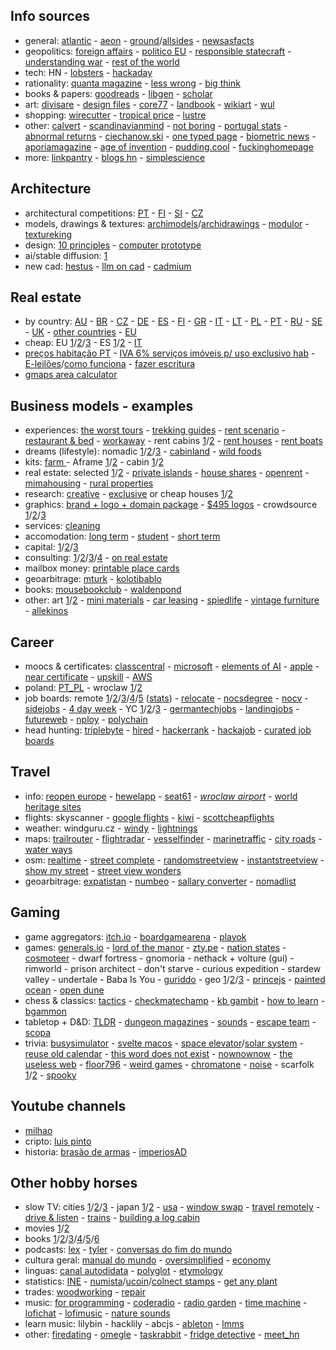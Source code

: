 ## Info sources

- general: [atlantic](https://www.theatlantic.com) - [aeon](https://aeon.co) - [ground](https://ground.news)/[allsides](https://www.allsides.com) - [newsasfacts](https://newsasfacts.com)
- geopolitics: [foreign affairs](https://www.foreignaffairs.com) - [politico EU](https://www.politico.eu) - [responsible statecraft](https://responsiblestatecraft.org) - [understanding war](https://www.understandingwar.org) - [rest of the world](https://restofworld.org)
- tech: HN - [lobsters](https://lobste.rs) - [hackaday](https://hackaday.com)
- rationality: [quanta magazine](https://www.quantamagazine.org) - [less wrong](https://www.lesswrong.com) - [big think](https://bigthink.com)
- books & papers: [goodreads](https://www.goodreads.com) - [libgen](https://libgen.is) - [scholar](https://scholar.archive.org)
- art: [divisare](https://divisare.com) - [design files](https://thedesignfiles.net) - [core77](https://www.core77.com) - [landbook](https://land-book.com) - [wikiart](https://www.wikiart.org) - [wul](https://www.wulmagazine.com)
- shopping: [wirecutter](https://www.nytimes.com/wirecutter) - [tropical price](https://tropicalprice.com) - [lustre](https://lustre.ai)
- other: [calvert](https://calvertjournal.com) - [scandinavianmind](https://scandinavianmind.com) - [not boring](https://www.notboring.co) - [portugal stats](https://maisliberdade.pt/maisfactos) - [abnormal returns](https://abnormalreturns.com) - [ciechanow.ski](https://ciechanow.ski/archives) - [one typed page](https://onetypedpage.com) - [biometric news](https://www.biometricupdate.com) - [aporiamagazine](https://www.aporiamagazine.com) - [age of invention](https://www.ageofinvention.xyz) - [pudding.cool](https://pudding.cool) - [fuckinghomepage](https://fuckinghomepage.com)
- more: [linkpantry](https://linkpantry.com) - [blogs hn](https://blogs.hn/) - [simplescience](https://simplescience.ai/)

## Architecture

- architectural competitions: [PT](http://encomenda.oasrs.org/concursos) - [FI](https://www.safa.fi/en/architectural-competitions-in-finland) - [SI](https://www.zaps.si/index.php?m_id=natecaji_aktualni) - [CZ](https://cceamoba.cz/en)
- models, drawings & textures: [archimodels](https://archimodels.tumblr.com)/[archidrawings](https://archidrawings.tumblr.com) - [modulor](https://www.modulor.de/en) - [textureking](https://www.textureking.com)
- design: [10 principles](https://www.vitsoe.com/gb/about/good-design) - [computer prototype](https://habr.com/en/post/437912)
- ai/stable diffusion: [1](https://www.thisshirtexists.com)
- new cad: [hestus](https://www.hestus.co/) - [llm on cad](https://alexschreyer.net/sketchup/ai-vision-is-now-possible-with-openai-explorer-2-3/) - [cadmium](https://mattferraro.dev/posts/cadmium)

## Real estate

- by country: [AU](https://www.realestate.com.au/buy) - [BR](https://www.zapimoveis.com.br) - [CZ](https://www.sreality.cz) - [DE](https://www.immobilienscout24.de) - [ES](https://www.idealista.com) - [FI](https://www.etuovi.com) - [GR](https://en.spitogatos.gr) - [IT](https://www.idealista.it) - [LT](https://www.remax.lt/paieska) - [PL](https://www.otodom.pl) - [PT](https://www.idealista.pt) - [RU](https://www.cian.ru) - [SE](https://www.hemnet.se) - [UK](https://www.rightmove.co.uk) - [other countries](https://www.similarweb.com/pt/top-websites/category/business-and-consumer-services/real-estate) - [EU](https://homestra.com)
- cheap: EU [1](https://www.instagram.com/cheappropertyeu)/[2](https://www.propertyunder20k.com)/[3](https://realting.com/property-for-sale/world?page=1&movemap-input=1&slug=property-for-sale&Estate%5Bgeo_id%5D=-1&Estate%5BminPrice%5D=5000&Estate%5BmaxPrice%5D=25000&Estate%5Bcurrency%5D=EUR&Estate%5Bx1%5D=-35.15625000000001&Estate%5By1%5D=-22.43134015636061&Estate%5Bx2%5D=61.34765625000001&Estate%5By2%5D=61.18562468142283&Estate%5Bzoom%5D=3&sort=price_usd) - ES [1](https://www.spainhouses.net/en/sale-houses-spain/cheap/lower-price.html)/[2](https://www.eyeonspain.com/spanish-property/for-sale/find-country/spain/apartments-and-flats,houses-and-villas,plots-land-and-ruins,mobile-and-log-homes?max-price=50000&orderby=price-ascending) - [IT](https://casea1euro.it) 
- [preços habitação PT](https://www.idealista.pt/media/relatorios-preco-habitacao) - [IVA 6% serviços imóveis p/ uso exclusivo hab](https://www.idealista.pt/news/financas/fiscalidade/2019/10/03/41051-iva-de-6-em-obras-apenas-para-imoveis-destinados-a-habitacao-esclarece-fisco) - [E-leilões](https://e-leiloes.pt)/[como funciona](https://www.economias.pt/e-leiloes) - [fazer escritura](https://casavo.com/pt/blog/como-fazer-escritura-imovel)
- [gmaps area calculator](https://www.daftlogic.com/projects-google-maps-area-calculator-tool.htm#)

## Business models - examples

- experiences: [the worst tours](https://theworsttours.weebly.com) - [trekking guides](https://andrewskurka.com) - [rent scenario](https://www.unchartedbooks.com/adventurers-club.php) - [restaurant & bed](https://www.brushlandeatinghouse.com) - [workaway](https://www.workaway.info) - rent cabins [1](https://www.cabinscape.com)/[2](https://getaway.house) - [rent houses](https://www.silentliving.pt) - [rent boats](https://www.skipperi.com/rent-a-boat)
- dreams (lifestyle): nomadic [1](https://www.nomadicmatt.com)/[2](https://sofianaaustralia.com)/[3](https://craigmod.com) - [cabinland](https://www.youtube.com/c/Cabinland/videos) - [wild foods](https://alexandermcnaughton.com)
- kits: [farm ](https://farmfromabox.com) - Aframe [1](https://avrame.com)/[2](https://dubldom.com/eu) - cabin [1](https://buildcover.com)/[2](https://www.kodasema.com/pt)
- real estate: selected [1](https://www.fantasticfrank.de)/[2](https://www.themodernhouse.com) - [private islands](http://www.vladi-private-islands.de) - [house shares](https://www.altacasa.com) - [openrent](https://www.openrent.co.uk) - [mimahousing](https://www.mimahousing.com) - [rural properties](https://www.rural-properties.com)
- research: [creative](https://www.densediscovery.com) - [exclusive](https://www.wowhaus.co.uk) or cheap houses [1](https://www.instagram.com/cheapoldhouses)/[2](https://www.instagram.com/cheapirishhouses)
- graphics: [brand + logo + domain package](https://www.brandbucket.com) - [$495 logos](https://logo.pizza) - crowdsource [1](https://www.crowdspring.com)/[2](https://draftss.com)/[3](https://www.manypixels.co)
- services: [cleaning](https://www.maidsinblack.com)
- accomodation: [long term](https://www.uniplaces.com) - [student](https://www.studentville.pt/en) - [short term](https://freespirit-house.com)
- capital: [1](https://shl.vc)/[2](https://www.generalcatalyst.com)/[3](https://www.tinycapital.com)
- consulting: [1](https://hashref.com)/[2](https://roybarber.com)/[3](https://consulting.joreteg.com)/[4](https://desktopneo.com) - [on real estate](https://www.zeonamcintyre.com)
- mailbox money: [printable place cards](https://www.placecard.me)
- geoarbitrage: [mturk](https://www.mturk.com/worker) - [kolotibablo](https://kolotibablo.com/main/home)
- books: [mousebookclub](https://mousebookclub.com) - [waldenpond](https://waldenpond.press)
- other: art [1](https://en.redcollectors.com)/[2](https://www.zagirovart.com) - [mini materials](https://www.minimaterials.com) - [car leasing](https://www.lingscars.com) - [spiedlife](https://www.spiedlife.com) - [vintage furniture](https://www.vinterior.co) - [allekinos](https://allekinos.de/)

## Career

- moocs & certificates: [classcentral](https://classcentral.com) - [microsoft](https://docs.microsoft.com/en-us/learn) - [elements of AI](https://elementsofai.com) - [apple](https://training.apple.com) - [near certificate](https://www.near.university/courses/near-certified-developer) -  [upskill](https://upskill.pt/faqs) - [AWS](https://aws.amazon.com/pt/certification)
- poland: [PT_PL](http://ppcc.pl) - wroclaw [1](https://www.monterail.com/careers)/[2](https://10clouds.com/careers)
- job boards: remote [1](https://www.beefrii.com)/[2](https://freshremote.work)/[3](https://weworkremotely.com)/[4](https://remotefriendly.com)/[5](https://remoteok.com) ([stats](https://remoteok.com/remote-work-statistics)) - [relocate](https://relocate.me) - [nocsdegree](https://www.nocsdegree.com/jobs) - [nocv](https://no-cv.com) - [sidejobs](https://sidequestjobs.com) - [4 day week](https://4dayweek.io/remote-jobs) - YC [1](https://www.ycombinator.com/jobs)/[2](https://www.workatastartup.com/jobs)/[3](https://whoishiring.io) - [germantechjobs](https://germantechjobs.de) - [landingjobs](https://landing.jobs) - [futureweb](https://futureweb.vc) - [nploy](https://nploy.net) - [polychain](https://jobs.polychain.capital/companies)
- head hunting: [triplebyte](https://triplebyte.com) - [hired](https://hired.com/talent) - [hackerrank](https://www.hackerrank.com) - [hackajob](https://hackajob.co) - [curated job boards](https://jobboardsearch.com)

## Travel

- info: [reopen europe](https://reopen.europa.eu/pt) - [hewelapp](https://hewellapp.com) - [seat61](https://www.seat61.com) - *[wroclaw airport](https://airport.wroclaw.pl)* - [world heritage sites](https://world-heritage.mapspot.co/#/search/ZmM4rtgJE8/all/all/all/2/31.653381399664/-40.043210482063/eyJsYXRNYXgiOjc0LjY4MzI1MDMwMDUxODYxLCJsYXRNaW4iOi00My41ODAzOTA4NTU2MDc4NDUsImxuZ01heCI6NjYuMDkzNzUwMDAwMDAwMDEsImxuZ01pbiI6LTE0NS44OTg0Mzc1MDAwMDAwM30=/all/created_at/desc/30/0)
- flights: skyscanner - [google flights](https://www.google.com/flights) - [kiwi](https://www.kiwi.com) - [scottcheapflights](https://scottscheapflights.com)
- weather: windguru.cz - [windy](https://www.windy.com) - [lightnings](https://www.blitzortung.org/en/live_lightning_maps.php)
- maps: [trailrouter](https://trailrouter.com) - [flightradar](https://www.flightradar24.com) - [vesselfinder](https://www.vesselfinder.com) - [marinetraffic](https://www.marinetraffic.com) - [city roads](https://anvaka.github.io/city-roads) - [water ways](https://waterwaymap.org)
- osm: [realtime](https://osm-in-realtime.jwestman.net) - [street complete](https://play.google.com/store/apps/details?id=de.westnordost.streetcomplete) - [randomstreetview](https://randomstreetview.com) - [instantstreetview](https://www.instantstreetview.com) - [show my street](https://showmystreet.com) - [street view wonders](https://neal.fun/wonders-of-street-view)
- geoarbitrage: [expatistan](https://www.expatistan.com/cost-of-living) - [numbeo](https://www.numbeo.com/cost-of-living) - [sallary converter](https://neilkakkar.com/salary-calculator-by-city.html) - [nomadlist](https://nomadlist.com)

## Gaming

- game aggregators: [itch.io](https://itch.io) - [boardgamearena](https://pt.boardgamearena.com) - [playok](https://www.playok.com)
- games: [generals.io](http://generals.io) - [lord of the manor](http://www.lordofthemanor.io) - [zty.pe](https://zty.pe) - [nation states](https://www.nationstates.net) - [cosmoteer](https://cosmoteer.net) - dwarf fortress - gnomoria - nethack + volture (gui) - rimworld - prison architect - don't starve - curious expedition - stardew valley - undertale - Baba Is You - [guriddo](https://www.guriddo.app) - geo [1](https://www.geoguessr.com)/[2](https://geotastic.net)/[3](https://www.explordle.com/map/wor) - [princejs](https://princejs.com) - [painted ocean](https://thapen.itch.io/painted-ocean) - [open dune](https://www.openra.net)
- chess & classics: [tactics](https://www.chesstactics.org) - [checkmatechamp](https://www.checkmatechamp.net) - [kb gambit](https://vole.wtf/kilobytes-gambit) - [how to learn](https://www.alexcrompton.com/blog/how-to-learn-chess) - [bgammon](https://bgammon.org/)
- tabletop + D&D: [TLDR](https://github.com/miserlou/dnd-tldr) - [dungeon magazines](https://archive.org/details/dungeonmagazine?sort=titleSorter) - [sounds](https://tabletopy.com) - [escape team](https://www.escape-team.com) - [scopa](https://en.wikipedia.org/wiki/Scopa)
- trivia: [busysimulator](https://busysimulator.com) - [svelte macos](https://macos-web.app) - [space elevator](https://neal.fun/space-elevator)/[solar system](https://joshworth.com/dev/pixelspace/pixelspace_solarsystem.html) - [reuse old calendar](https://whencanireusethiscalendar.com) - [this word does not exist](https://www.thisworddoesnotexist.com) - [nownownow](https://nownownow.com) - [the useless web](https://theuselessweb.com) - [floor796](https://floor796.com/) - [weird games](https://wfgames.net) - [chromatone](https://chromatone.center/) - [noise](https://noise.jake.fun/) - scarfolk [1](https://scarfolk.blogspot.com)/[2](https://www.collectorsweekly.com/articles/visiting-scarfolk/) - [spooky](https://scrinshoted.github.io)

## Youtube channels

- [milhao](https://www.youtube.com/@CdK_podcast/videos)
- cripto: [luis pinto](https://www.youtube.com/@LuisPintoTekTest/videos)
- historia: [brasão de armas](https://www.youtube.com/@BrasaodeArmas/videos) - [imperiosAD](https://www.youtube.com/@ImperiosAD/videos)

## Other hobby horses

- slow TV: cities [1](https://www.youtube.com/channel/UCBcVQr-07MH-p9e2kRTdB3A/videos)/[2](https://www.youtube.com/channel/UCQ-JKqNo_T0yoeDZff1y7Kw/videos)/[3](https://www.youtube.com/c/keeezi/videos) - japan [1](https://www.youtube.com/c/Rambalac/videos)/[2](https://www.youtube.com/c/lylehsaxon/videos) - [usa](https://www.youtube.com/c/ActionKid/videos) - [window swap](https://window-swap.com) - [travel remotely](https://travel-remotely.netlify.app) - [drive & listen](https://driveandlisten.herokuapp.com) - [trains](https://www.youtube.com/c/RailCowGirl/videos) - [building a log cabin](https://www.youtube.com/watch?v=BBX5qh09OIE)
- movies [1](https://www.openculture.com/freemoviesonline)/[2](https://www3.pobre.wtf/movies)
- books [1](https://www.gutenberg.org/ebooks/search/?sort_order=release_date)/[2](https://1lib.education)/[3](https://zlibrary.to)/[4](https://z-lib.is)/[5](https://annas-archive.org)/[6](https://marhamilresearch4.blob.core.windows.net/gutenberg-public/Website/browse.html)
- podcasts: [lex](https://lexfridman.com/podcast) - [tyler](https://conversationswithtyler.com/episodes) - [conversas do fim do mundo](https://observador.pt/programas/conversas-do-fim-do-mundo)
- cultura geral: [manual do mundo](https://www.youtube.com/user/iberethenorio/videos) - [oversimplified](https://www.youtube.com/c/OverSimplified/videos) - [economy](https://www.core-econ.org/the-economy/book/text/0-3-contents.html)
- linguas: [canal autodidata](https://www.youtube.com/c/CanalAutodidatagh/playlists?view=1) - [polyglot](https://www.youtube.com/user/poliglotta80/videos) - [etymology](https://www.youtube.com/user/Alliterative/videos)
- statistics: [INE](https://www.ine.pt) - [numista](https://en.numista.com)/[ucoin](https://en.ucoin.net)/[colnect stamps](https://colnect.com/pt/stamps) - [get any plant](https://www.getanyplant.com/plants)
- trades: [woodworking](https://www.youtube.com/c/ChrisSalomone1/videos) - [repair](https://manuzoid.com)
- music: [for programming](https://musicforprogramming.net) - [coderadio](https://coderadio.freecodecamp.org) - [radio garden](http://radio.garden) - [time machine](https://radiooooo.com) - [lofichat](https://lofi.chat) - [lofimusic](https://lofimusic.app) - [nature sounds](https://rainbowhunt.com)
- learn music: lilybin - hacklily - abcjs - [ableton](https://learningmusic.ableton.com) - [lmms](https://lmms.io)
- other: [firedating](https://firedating.me) - [omegle](https://www.omegle.com) - [taskrabbit](https://www.taskrabbit.com) - [fridge detective](https://www.reddit.com/r/FridgeDetective) - [meet_hn](https://meet.hn/)